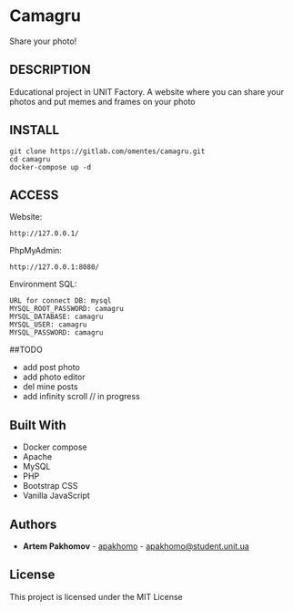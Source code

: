 # Camagru 

Share your photo!

## DESCRIPTION

Educational project in UNIT Factory. A website where you can share your photos and put memes and frames on your photo

## INSTALL

```
git clone https://gitlab.com/omentes/camagru.git
cd camagru
docker-compose up -d

```

## ACCESS

Website:
```
http://127.0.0.1/
```

PhpMyAdmin:
```
http://127.0.0.1:8080/
```

Environment SQL:
```
URL for connect DB: mysql
MYSQL_ROOT_PASSWORD: camagru
MYSQL_DATABASE: camagru
MYSQL_USER: camagru
MYSQL_PASSWORD: camagru
```

##TODO

* add post photo
* add photo editor
* del mine posts 
* add infinity scroll // in progress

## Built With

* Docker compose
* Apache
* MySQL
* PHP
* Bootstrap CSS
* Vanilla JavaScript

## Authors

*  **Artem Pakhomov** - [apakhomo](https://gitlab.com/omentes/) - apakhomo@student.unit.ua

## License

This project is licensed under the MIT License
